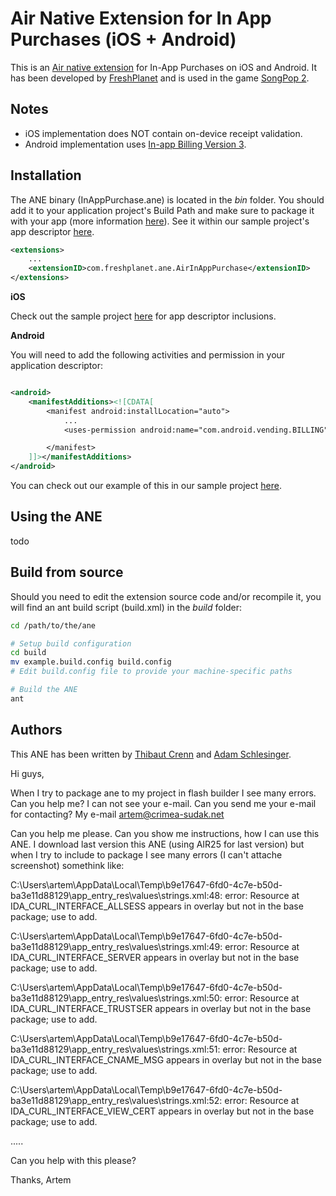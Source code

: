 Air Native Extension for In App Purchases (iOS + Android)
======================================

This is an [Air native extension](http://www.adobe.com/devnet/air/native-extensions-for-air.html) for In-App Purchases on iOS and Android. It has been developed by [FreshPlanet](http://freshplanet.com) and is used in the game [SongPop 2](https://www.songpop2.com/).


Notes
---------

* iOS implementation does NOT contain on-device receipt validation.
* Android implementation uses [In-app Billing Version 3](http://developer.android.com/google/play/billing/api.html).


Installation
---------

The ANE binary (InAppPurchase.ane) is located in the *bin* folder. You should add it to your application project's Build Path and make sure to package it with your app (more information [here](http://help.adobe.com/en_US/air/build/WS597e5dadb9cc1e0253f7d2fc1311b491071-8000.html)). See it within our sample project's app descriptor [here](https://github.com/freshplanet/ANE-In-App-Purchase/blob/master/sample/src/Main.xml).

```xml
<extensions>
    ...
    <extensionID>com.freshplanet.ane.AirInAppPurchase</extensionID>
</extensions>
```

**iOS**

Check out the sample project [here](https://github.com/freshplanet/ANE-In-App-Purchase/blob/master/sample/src/Main.xml) for app descriptor inclusions.

**Android**

You will need to add the following activities and permission in your application descriptor:

```xml

<android>
    <manifestAdditions><![CDATA[
        <manifest android:installLocation="auto">
            ...
			<uses-permission android:name="com.android.vending.BILLING"/>

        </manifest>
    ]]></manifestAdditions>
</android>
```

You can check out our example of this in our sample project [here](https://github.com/freshplanet/ANE-In-App-Purchase/blob/master/sample/src/Main.xml).

Using the ANE
---------

todo

Build from source
---------

Should you need to edit the extension source code and/or recompile it, you will find an ant build script (build.xml) in the *build* folder:
    
```bash
cd /path/to/the/ane

# Setup build configuration
cd build
mv example.build.config build.config
# Edit build.config file to provide your machine-specific paths

# Build the ANE
ant
```

Authors
------

This ANE has been written by [Thibaut Crenn](https://github.com/titi-us) and [Adam Schlesinger](https://github.com/AdamFP).

Hi guys,

When I try to package ane to my project in flash builder I see many errors. Can you help me? I can not see your e-mail. Can you send me your e-mail for contacting? My e-mail artem@crimea-sudak.net

Can you help me please. Can you show me instructions, how I can use this ANE. I download last version this ANE (using AIR25 for last version) but when I try to include to package I see many errors (I can't attache screenshot) somethink like:

C:\Users\artem\AppData\Local\Temp\b9e17647-6fd0-4c7e-b50d-ba3e11d88129\app_entry_res\values\strings.xml:48: error: Resource at IDA_CURL_INTERFACE_ALLSESS appears in overlay but not in the base package; use to add.

C:\Users\artem\AppData\Local\Temp\b9e17647-6fd0-4c7e-b50d-ba3e11d88129\app_entry_res\values\strings.xml:49: error: Resource at IDA_CURL_INTERFACE_SERVER appears in overlay but not in the base package; use to add.

C:\Users\artem\AppData\Local\Temp\b9e17647-6fd0-4c7e-b50d-ba3e11d88129\app_entry_res\values\strings.xml:50: error: Resource at IDA_CURL_INTERFACE_TRUSTSER appears in overlay but not in the base package; use to add.

C:\Users\artem\AppData\Local\Temp\b9e17647-6fd0-4c7e-b50d-ba3e11d88129\app_entry_res\values\strings.xml:51: error: Resource at IDA_CURL_INTERFACE_CNAME_MSG appears in overlay but not in the base package; use to add.

C:\Users\artem\AppData\Local\Temp\b9e17647-6fd0-4c7e-b50d-ba3e11d88129\app_entry_res\values\strings.xml:52: error: Resource at IDA_CURL_INTERFACE_VIEW_CERT appears in overlay but not in the base package; use to add.

.....

Can you help with this please?

Thanks,
Artem

